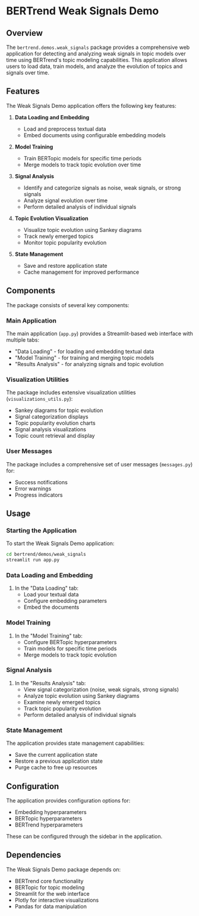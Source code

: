 # BERTrend Weak Signals Demo

## Overview

The `bertrend.demos.weak_signals` package provides a comprehensive web application for detecting and analyzing weak signals in topic models over time using BERTrend's topic modeling capabilities. This application allows users to load data, train models, and analyze the evolution of topics and signals over time.

## Features

The Weak Signals Demo application offers the following key features:

1. **Data Loading and Embedding**
   - Load and preprocess textual data
   - Embed documents using configurable embedding models

2. **Model Training**
   - Train BERTopic models for specific time periods
   - Merge models to track topic evolution over time

3. **Signal Analysis**
   - Identify and categorize signals as noise, weak signals, or strong signals
   - Analyze signal evolution over time
   - Perform detailed analysis of individual signals

4. **Topic Evolution Visualization**
   - Visualize topic evolution using Sankey diagrams
   - Track newly emerged topics
   - Monitor topic popularity evolution

5. **State Management**
   - Save and restore application state
   - Cache management for improved performance

## Components

The package consists of several key components:

### Main Application

The main application (`app.py`) provides a Streamlit-based web interface with multiple tabs:
- "Data Loading" - for loading and embedding textual data
- "Model Training" - for training and merging topic models
- "Results Analysis" - for analyzing signals and topic evolution

### Visualization Utilities

The package includes extensive visualization utilities (`visualizations_utils.py`):
- Sankey diagrams for topic evolution
- Signal categorization displays
- Topic popularity evolution charts
- Signal analysis visualizations
- Topic count retrieval and display

### User Messages

The package includes a comprehensive set of user messages (`messages.py`) for:
- Success notifications
- Error warnings
- Progress indicators

## Usage

### Starting the Application

To start the Weak Signals Demo application:

```bash
cd bertrend/demos/weak_signals
streamlit run app.py
```

### Data Loading and Embedding

1. In the "Data Loading" tab:
   - Load your textual data
   - Configure embedding parameters
   - Embed the documents

### Model Training

1. In the "Model Training" tab:
   - Configure BERTopic hyperparameters
   - Train models for specific time periods
   - Merge models to track topic evolution

### Signal Analysis

1. In the "Results Analysis" tab:
   - View signal categorization (noise, weak signals, strong signals)
   - Analyze topic evolution using Sankey diagrams
   - Examine newly emerged topics
   - Track topic popularity evolution
   - Perform detailed analysis of individual signals

### State Management

The application provides state management capabilities:
- Save the current application state
- Restore a previous application state
- Purge cache to free up resources

## Configuration

The application provides configuration options for:
- Embedding hyperparameters
- BERTopic hyperparameters
- BERTrend hyperparameters

These can be configured through the sidebar in the application.

## Dependencies

The Weak Signals Demo package depends on:
- BERTrend core functionality
- BERTopic for topic modeling
- Streamlit for the web interface
- Plotly for interactive visualizations
- Pandas for data manipulation